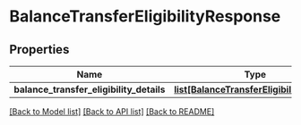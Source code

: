 # BalanceTransferEligibilityResponse

## Properties
Name | Type | Description | Notes
------------ | ------------- | ------------- | -------------
**balance_transfer_eligibility_details** | [**list[BalanceTransferEligibilityDetails]**](BalanceTransferEligibilityDetails.md) |  | [optional] 

[[Back to Model list]](../README.md#documentation-for-models) [[Back to API list]](../README.md#documentation-for-api-endpoints) [[Back to README]](../README.md)

